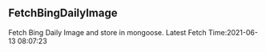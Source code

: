 ## FetchBingDailyImage

Fetch Bing Daily Image and store in mongoose. Latest Fetch Time:2021-06-13 08:07:23



